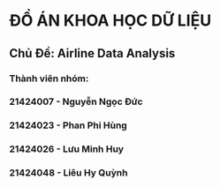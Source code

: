 # ĐỒ ÁN KHOA HỌC DỮ LIỆU

## Chủ Đề: Airline Data Analysis

### Thành viên nhóm:

### 21424007 - Nguyễn Ngọc Đức

### 21424023 - Phan Phi Hùng

### 21424026 - Lưu Minh Huy

### 21424048 - Liêu Hy Quỳnh
